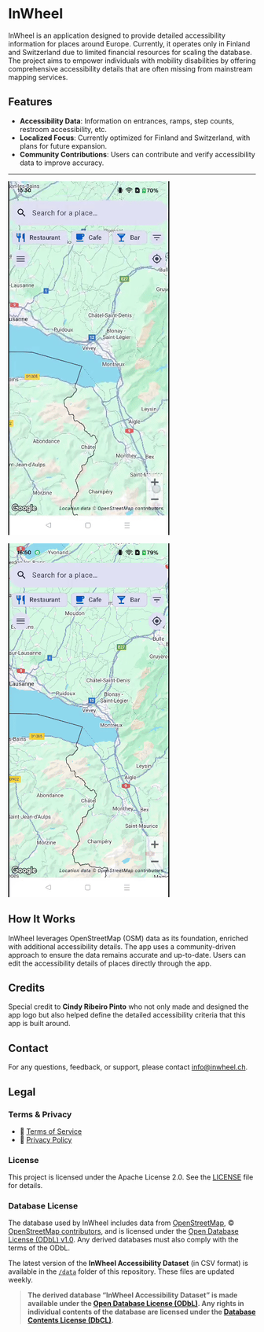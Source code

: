# InWheel

InWheel is an application designed to provide detailed accessibility information for places around Europe. Currently, it operates only in Finland and Switzerland due to limited financial resources for scaling the database. The project aims to empower individuals with mobility disabilities by offering comprehensive accessibility details that are often missing from mainstream mapping services.

## Features

- **Accessibility Data**: Information on entrances, ramps, step counts, restroom accessibility, etc.
- **Localized Focus**: Currently optimized for Finland and Switzerland, with plans for future expansion.
- **Community Contributions**: Users can contribute and verify accessibility data to improve accuracy.

---

![InWheel Android demo 1](./media/demo1.gif)

![InWheel Android demo 2](./media/demo2.gif)

## How It Works

InWheel leverages OpenStreetMap (OSM) data as its foundation, enriched with additional accessibility details. The app uses a community-driven approach to ensure the data remains accurate and up-to-date. Users can edit the accessibility details of places directly through the app.

## Credits

Special credit to **Cindy Ribeiro Pinto** who not only made and designed the app logo but also helped define the detailed accessibility criteria that this app is built around.

## Contact

For any questions, feedback, or support, please contact [info@inwheel.ch](mailto:info@inwheel.ch).

## Legal

### Terms & Privacy

- 📜 [Terms of Service](./TERMS.md)
- 🔐 [Privacy Policy](./PRIVACY.md)

### License

This project is licensed under the Apache License 2.0. See the [LICENSE](LICENSE) file for details.

### Database License

The database used by InWheel includes data from [OpenStreetMap](https://www.openstreetmap.org), © [OpenStreetMap contributors](https://www.openstreetmap.org/copyright), and is licensed under the [Open Database License (ODbL) v1.0](https://opendatacommons.org/licenses/odbl/1.0/). Any derived databases must also comply with the terms of the ODbL.

The latest version of the **InWheel Accessibility Dataset** (in CSV format) is available in the [`/data`](./data/) folder of this repository. These files are updated weekly.

> **The derived database “InWheel Accessibility Dataset” is made available under the [Open Database License (ODbL)](https://opendatacommons.org/licenses/odbl/1.0/). Any rights in individual contents of the database are licensed under the [Database Contents License (DbCL)](https://opendatacommons.org/licenses/dbcl/1.0/).**
